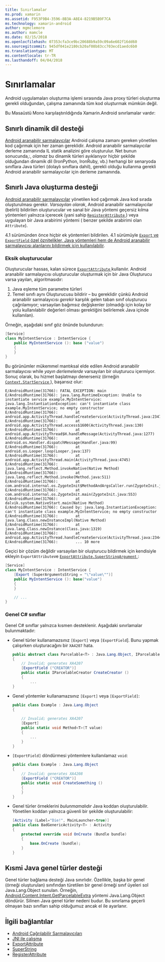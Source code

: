 ```yaml
---
title: Sınırlamalar
ms.prod: xamarin
ms.assetid: F953F9B4-3596-8B3A-A8E4-8219B5B9F7CA
ms.technology: xamarin-android
author: mgmclemore
ms.author: mamcle
ms.date: 02/15/2018
ms.openlocfilehash: 07353cfa3ce9bc20688b9a59c09a6e602f16dd60
ms.sourcegitcommit: 945df041e2180cb20af08b83cc703ecd1aedc6b0
ms.translationtype: MT
ms.contentlocale: tr-TR
ms.lasthandoff: 04/04/2018
---
```

# <a name="limitations"></a>Sınırlamalar

Android uygulamaları oluşturma işlemi sırasında Java proxy türleri oluşturma gerekli olduğundan, çalışma zamanında tüm kod oluşturmak mümkün değil.

Bu Masaüstü Mono karşılaştırıldığında Xamarin.Android sınırlamalar vardır:


## <a name="limited-dynamic-language-support"></a>Sınırlı dinamik dil desteği

 [Android aranabilir sarmalayıcılar](~/android/platform/java-integration/android-callable-wrappers.md) Android çalışma zamanı gereken yönetilen kod çağırmak için her zaman gereklidir. Android aranabilir sarmalayıcılar derleme zamanında IL statik analizini göre oluşturulur. Net bunun sonucunda,:, *olamaz* bu dinamik türleri ayıklanıyor hiçbir şekilde olduğundan dinamik dil (IronPython, IronRuby, vb.) herhangi bir senaryoda sınıflara Java türleri (dolaylı sınıflara dahil), gerekli olduğu kullanma gerekli Android aranabilir sarmalayıcılar için derleme zamanında.


## <a name="limited-java-generation-support"></a>Sınırlı Java oluşturma desteği

[Android aranabilir sarmalayıcılar](~/android/platform/java-integration/android-callable-wrappers.md) yönetilen kod çağırmak Java kod sırada oluşturulması gerekir. *Varsayılan olarak*, Android aranabilir sarmalayıcılar (belirli) bildirilen oluşturucular ve sanal bir Java yöntemi geçersiz kılma yöntemleri yalnızca içerecek (yani sahip [ `RegisterAttribute` ](https://developer.xamarin.com/api/type/Android.Runtime.RegisterAttribute/)) veya uygulayan bir Java arabirimi yöntemi ( benzer şekilde arabirimi olan `Attribute`).
  
4.1 sürümünden önce hiçbir ek yöntemleri bildirilen. 4.1 sürümüyle [ `Export` ve `ExportField` özel öznitelikler, Java yöntemleri hem de Android aranabilir sarmalayıcısı alanlarını bildirmek için kullanılabilir](~/android/platform/java-integration/working-with-jni.md).

### <a name="missing-constructors"></a>Eksik oluşturucular

Oluşturucular hassas, kalan sürece [ `ExportAttribute` ](https://developer.xamarin.com/api/type/Java.Interop.ExportAttribute) kullanılır. Android aranabilir sarmalayıcısı oluşturucular oluşturmak için bir Java Oluşturucu varsa yayılan, algoritmasıdır:

1. Java eşleme tüm parametre türleri
2. Temel sınıfı aynı Oluşturucusu bildirir &ndash; bu gereklidir çünkü Android aranabilir sarmalayıcısı *gerekir* karşılık gelen taban sınıf oluşturucu çağrılamıyor; varsayılan bağımsız değişkenler (olmadığı için kolay bir yolu kullanılabilir değerleri olması gerektiğini belirlemek Java içinde kullanılan).

Örneğin, aşağıdaki sınıf göz önünde bulundurun:

```csharp
[Service]
class MyIntentService : IntentService {
    public MyIntentService (): base ("value")
    {
    }
}
```

Bu görünümler mükemmel mantıksal elde edilen Android aranabilir sarmalayıcısı while *yayın derlemelerde* varsayılan bir oluşturucu içermiyor. Sonuç olarak, bu hizmet başlatmayı denerseniz (örneğin [ `Context.StartService` ](https://developer.xamarin.com/api/member/Android.Content.Context.StartService/p/Android.Content.Intent/)), başarısız olur:

```shell
E/AndroidRuntime(31766): FATAL EXCEPTION: main
E/AndroidRuntime(31766): java.lang.RuntimeException: Unable to instantiate service example.MyIntentService: java.lang.InstantiationException: can't instantiate class example.MyIntentService; no empty constructor
E/AndroidRuntime(31766):        at android.app.ActivityThread.handleCreateService(ActivityThread.java:2347)
E/AndroidRuntime(31766):        at android.app.ActivityThread.access$1600(ActivityThread.java:130)
E/AndroidRuntime(31766):        at android.app.ActivityThread$H.handleMessage(ActivityThread.java:1277)
E/AndroidRuntime(31766):        at android.os.Handler.dispatchMessage(Handler.java:99)
E/AndroidRuntime(31766):        at android.os.Looper.loop(Looper.java:137)
E/AndroidRuntime(31766):        at android.app.ActivityThread.main(ActivityThread.java:4745)
E/AndroidRuntime(31766):        at java.lang.reflect.Method.invokeNative(Native Method)
E/AndroidRuntime(31766):        at java.lang.reflect.Method.invoke(Method.java:511)
E/AndroidRuntime(31766):        at com.android.internal.os.ZygoteInit$MethodAndArgsCaller.run(ZygoteInit.java:786)
E/AndroidRuntime(31766):        at com.android.internal.os.ZygoteInit.main(ZygoteInit.java:553)
E/AndroidRuntime(31766):        at dalvik.system.NativeStart.main(Native Method)
E/AndroidRuntime(31766): Caused by: java.lang.InstantiationException: can't instantiate class example.MyIntentService; no empty constructor
E/AndroidRuntime(31766):        at java.lang.Class.newInstanceImpl(Native Method)
E/AndroidRuntime(31766):        at java.lang.Class.newInstance(Class.java:1319)
E/AndroidRuntime(31766):        at android.app.ActivityThread.handleCreateService(ActivityThread.java:2344)
E/AndroidRuntime(31766):        ... 10 more
```

Geçici bir çözüm değildir varsayılan bir oluşturucu bildirmek için kendisiyle ekleyin `ExportAttribute`ve [ `ExportAttribute.SuperStringArgument` ](https://developer.xamarin.com/api/property/Java.Interop.ExportAttribute.SuperArgumentsString/): 

```csharp
[Service]
class MyIntentService : IntentService {
    [Export (SuperArgumentsString = "\"value\"")]
    public MyIntentService (): base("value")
    {
    }

    // ...
}
```


### <a name="generic-c-classes"></a>Genel C# sınıflar

Genel C# sınıflar yalnızca kısmen desteklenir. Aşağıdaki sınırlamalar bulunmaktadır:


-   Genel türler kullanamazsınız `[Export]` veya `[ExportField`]. Bunu yapmak çalışırken oluşturacağını bir `XA4207` hata.

    ```csharp
    public abstract class Parcelable<T> : Java.Lang.Object, IParcelable
    {
        // Invalid; generates XA4207
        [ExportField ("CREATOR")]
        public static IParcelableCreator CreateCreator ()
        {
            ...
    }
    ```

-   Genel yöntemler kullanamazsınız `[Export]` veya `[ExportField]`:

    ```csharp
    public class Example : Java.Lang.Object
    {
        
        // Invalid; generates XA4207
        [Export]
        public static void Method<T>(T value)
        {
            ...
        }
    }
    ```

-   `[ExportField]` döndürmesi yöntemlere kullanılamaz `void`:

    ```csharp
    public class Example : Java.Lang.Object
    {
        // Invalid; generates XA4208
        [ExportField ("CREATOR")]
        public static void CreateSomething ()
        {
        }
    }
    ```

-   Genel türler örneklerini _bulunmamalıdır_ Java koddan oluşturulabilir.
    Yönetilen koddan yalnızca güvenli bir şekilde oluşturulabilir:

    ```csharp
    [Activity (Label="Die!", MainLauncher=true)]
    public class BadGenericActivity<T> : Activity
    {
        protected override void OnCreate (Bundle bundle)
        {
            base.OnCreate (bundle);
        }
    }
    ```


## <a name="partial-java-generics-support"></a>Kısmi Java genel türler desteği

Genel türler bağlama desteği Java sınırlıdır. Özellikle, başka bir genel (örneği oluşturulan) sınıfından türetilen bir genel örneği sınıf üyeleri sol Java.Lang.Object sunulan. Örneğin, [Android.Content.Intent.GetParcelableExtra](https://developer.xamarin.com/api/member/Android.Content.Intent.GetParcelableExtra/p/System.String/) yöntemi Java.Lang.Object döndürür. Silinen Java genel türler nedeni budur.
Bu sınırlama geçerli olmayan bazı sınıfları sahip olduğumuz ancak el ile ayarlanır.


## <a name="related-links"></a>İlgili bağlantılar

- [Android Çağrılabilir Sarmalayıcıları](~/android/platform/java-integration/android-callable-wrappers.md)
- [JNI ile çalışma](~/android/platform/java-integration/working-with-jni.md)
- [ExportAttribute](https://developer.xamarin.com/api/type/Java.Interop.ExportAttribute/)
- [SuperString](https://developer.xamarin.com/api/property/Java.Interop.ExportAttribute.SuperArgumentsString/)
- [RegisterAttribute](https://developer.xamarin.com/api/type/Android.Runtime.RegisterAttribute/)
